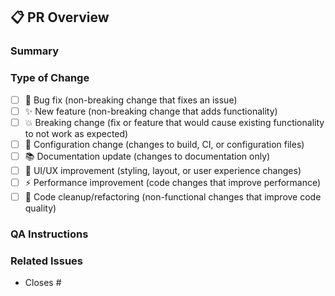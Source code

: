 ## 📋 PR Overview

### Summary
<!-- Provide a clear and concise description of what this PR does -->

### Type of Change
- [ ] 🐛 Bug fix (non-breaking change that fixes an issue)
- [ ] ✨ New feature (non-breaking change that adds functionality)
- [ ] 💥 Breaking change (fix or feature that would cause existing functionality to not work as expected)
- [ ] 🔧 Configuration change (changes to build, CI, or configuration files)
- [ ] 📚 Documentation update (changes to documentation only)
- [ ] 🎨 UI/UX improvement (styling, layout, or user experience changes)
- [ ] ⚡ Performance improvement (code changes that improve performance)
- [ ] 🧹 Code cleanup/refactoring (non-functional changes that improve code quality)

### QA Instructions


### Related Issues
<!-- Link any related issues here -->
- Closes #

